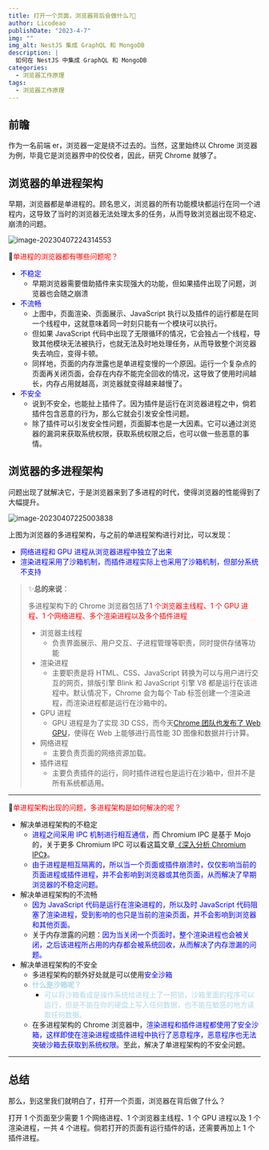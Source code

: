 ```yaml
---
title: 打开一个页面，浏览器背后会做什么?🤔
author: Licodeao
publishDate: "2023-4-7"
img: ""
img_alt: NestJS 集成 GraphQL 和 MongoDB
description: |
  如何在 NestJS 中集成 GraphQL 和 MongoDB
categories:
  - 浏览器工作原理
tags:
  - 浏览器工作原理
---
```


## 前瞻

作为一名前端 er，浏览器一定是绕不过去的。当然，这里始终以 Chrome 浏览器为例，毕竟它是浏览器界中的佼佼者，因此，研究 Chrome 就够了。

## 浏览器的单进程架构

早期，浏览器都是单进程的。顾名思义，浏览器的所有功能模块都运行在同一个进程内，这导致了当时的浏览器无法处理太多的任务，从而导致浏览器出现不稳定、崩溃的问题。

![image-20230407224314553](https://typora-licodeao.oss-cn-guangzhou.aliyuncs.com/typoraImg/image-20230407224314553.png)

📌<font color="red">单进程的浏览器都有哪些问题呢？</font>

- <font color="blue">不稳定</font>
  - 早期浏览器需要借助插件来实现强大的功能，但如果插件出现了问题，浏览器也会随之崩溃
- <font color="blue">不流畅</font>
  - 上图中，页面渲染、页面展示、JavaScript 执行以及插件的运行都是在同一个线程中，这就意味着同一时刻只能有一个模块可以执行。
  - 但如果 JavaScript 代码中出现了无限循环的情况，它会独占一个线程，导致其他模块无法被执行，也就无法及时地处理任务，从而导致整个浏览器失去响应，变得卡顿。
  - 同样地，页面的内存泄露也是单进程变慢的一个原因。运行一个复杂点的页面再关闭页面，会存在内存不能完全回收的情况，这导致了使用时间越长，内存占用就越高，浏览器就变得越来越慢了。
- <font color="blue">不安全</font>
  - 说到不安全，也能扯上插件了。因为插件是运行在浏览器进程之中，倘若插件包含恶意的行为，那么它就会引发安全性问题。
  - 除了插件可以引发安全性问题，页面脚本也是一大因素。它可以通过浏览器的漏洞来获取系统权限，获取系统权限之后，也可以做一些恶意的事情。

## 浏览器的多进程架构

问题出现了就解决它，于是浏览器来到了多进程的时代，使得浏览器的性能得到了大幅提升。

![image-20230407225003838](https://typora-licodeao.oss-cn-guangzhou.aliyuncs.com/typoraImg/image-20230407225003838.png)

上图为浏览器的多进程架构，与之前的单进程架构进行对比，可以发现：

- <font color="blue">网络进程和 GPU 进程从浏览器进程中独立了出来</font>
- <font color="blue">渲染进程采用了沙箱机制，而插件进程实际上也采用了沙箱机制，但部分系统不支持</font>

> ✨**总的来说**：
>
> 多进程架构下的 Chrome 浏览器包括了<font color="red">1 个浏览器主线程、1 个 GPU 进程、1 个网络进程、多个渲染进程以及多个插件进程</font>
>
> - 浏览器主线程
>   - 负责界面展示、用户交互、子进程管理等职责，同时提供存储等功能
> - 渲染进程
>   - 主要职责是将 HTML、CSS、JavaScript 转换为可以与用户进行交互的网页，排版引擎 Blink 和 JavaScript 引擎 V8 都是运行在该进程中。默认情况下，Chrome 会为每个 Tab 标签创建一个渲染进程，而渲染进程都是运行在沙箱中的。
> - GPU 进程
>   - GPU 进程是为了实现 3D CSS，而今天[Chrome 团队也发布了 Web GPU](https://mp.weixin.qq.com/s/6o6Ci0bMEC4Y9e1Pxfi6zQ)，使得在 Web 上能够进行高性能 3D 图像和数据并行计算。
> - 网络进程
>   - 主要负责页面的网络资源加载。
> - 插件进程
>   - 主要负责插件的运行，同时插件进程也是运行在沙箱中，但并不是所有系统都适用。

---

📌<font color="red">单进程架构出现的问题，多进程架构是如何解决的呢？</font>

- 解决单进程架构的不稳定
  - <font color="blue">进程之间采用 IPC 机制进行相互通信</font>，而 Chromium IPC 是基于 Mojo 的，关于更多 Chromium IPC 可以看这篇文章[《深入分析 Chromium IPC》](https://zhuanlan.zhihu.com/p/508362483)。
  - <font color="blue">由于进程是相互隔离的，所以当一个页面或插件崩溃时，仅仅影响当前的页面进程或插件进程，并不会影响到浏览器或其他页面，从而解决了早期浏览器的不稳定问题。</font>
- 解决单进程架构的不流畅
  - <font color="blue">因为 JavaScript 代码是运行在渲染进程的，所以及时 JavaScript 代码阻塞了渲染进程，受到影响的也只是当前的渲染页面，并不会影响到浏览器和其他页面。</font>
  - 关于内存泄露的问题：<font color="blue">因为当关闭一个页面时，整个渲染进程也会被关闭，之后该进程所占用的内存都会被系统回收，从而解决了内存泄漏的问题。</font>
- 解决单进程架构的不安全
  - 多进程架构的额外好处就是可以使用<font color="blue">安全沙箱</font>
  - **<font color="lightblue">什么是沙箱呢？</font>**
    - <font color="lightblue">可以将沙箱看成是操作系统给进程上了一把锁，沙箱里面的程序可以运行，但是不能在你的硬盘上写入任何数据，也不能在敏感的地方读取任何数据。</font>
  - 在多进程架构的 Chrome 浏览器中，<font color="blue">渲染进程和插件进程都使用了安全沙箱，这样即使在渲染进程或插件进程中执行了恶意程序，恶意程序也无法突破沙箱去获取到系统权限。</font>至此，解决了单进程架构的不安全问题。

---

## 总结

那么，到这里我们就明白了，打开一个页面，浏览器在背后做了什么？

打开 1 个页面至少需要 1 个网络进程、1 个浏览器主线程、1 个 GPU 进程以及 1 个渲染进程，一共 4 个进程。倘若打开的页面有运行插件的话，还需要再加上 1 个插件进程。
